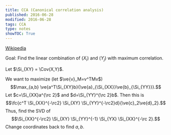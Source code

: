 ```yaml
---
title: CCA (Canonical correlation analysis)
published: 2016-06-28
modified: 2016-06-28
tags: CCA
type: notes
showTOC: True
---
```


[Wikipedia](https://en.wikipedia.org/wiki/Canonical_correlation)

Goal: Find the linear combination of $(X_i)$ and $(Y_j)$ with maximum correlation.

Let $\Si_{XY} = \Cov(X,Y)$.

We want to maximize (let $\ve{v}_M=v^TMv$)
$$\max_{a,b} \ve{a^T\Si_{XY}b}{\ve{a}_{\Si_{XX}}\ve{b}_{\Si_{YY}}}.$$
Let $c=\Si_{XX}a^{\rc 2}$ and $d=\Si_{YY}^{\rc 2}b$. Then this is
$$\fc{c^T \Si_{XX}^{-\rc2} \Si_{XY} \Si_{YY}^{-\rc2}d}{\ve{c}_2\ve{d}_2}.$$
Thus, find the SVD of
$$\Si_{XX}^{-\rc2} \Si_{XY} \Si_{YY}^{-1} \Si_{YX} \Si_{XX}^{-\rc 2}.$$
Change coordinates back to find $a,b$.


